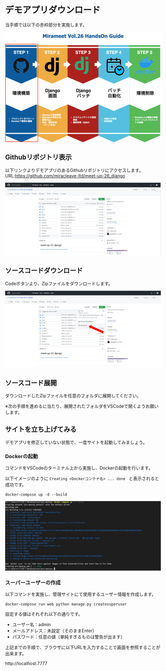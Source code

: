 # デモアプリダウンロード
当手順では以下の赤枠部分を実施します。

![](./img/24.png)

## Githubリポジトリ表示
以下リンクよりデモアプリのあるGithubリポジトリにアクセスします。
URL:https://github.com/miracleave-ltd/meet-up-26_django


![](./img/28.png)

## ソースコードダウンロード
Codeボタンより、Zipファイルをダウンロードします。

![](./img/29.png)


## ソースコード展開

ダウンロードしたZipファイルを任意のフォルダに展開してください。

※次の手順を進めるに当たり、展開されたフォルダをVSCodeで開くようお願いします。

## サイトを立ち上げてみる

デモアプリを修正していない状態で、一度サイトを起動してみましょう。

### Dockerの起動

コマンドをVSCodeのターミナル上から実施し、Dockerの起動を行います。

以下イメージのように `Creating <Dockerコンテナ名> ... done ` と表示されると成功です。

```
docker-compose up -d --build
```

![](./img/26.png)


### スーパーユーザーの作成

以下コマンドを実施し、管理サイトにて使用するユーザー情報を作成します。

```
docker-compose run web python manage.py createsuperuser
```

設定する値はそれぞれ以下の通りです。
- ユーザー名：admin
- メールアドレス：未設定（そのままEnter）
- パスワード：任意の値（単純すぎるものは警告が出ます）


上記までの手順で、ブラウザに以下URLを入力することで画面を参照することが出来ます。

http://localhost:7777
